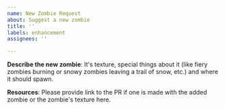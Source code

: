 ```yaml
---
name: New Zombie Request
about: Suggest a new zombie
title: ''
labels: enhancement
assignees: ''

---
```


**Describe the new zombie**: It's texture, special things about it (like fiery zombies burning or snowy zombies leaving a trail of snow, etc.) and where it should spawn.

**Resources**: Please provide link to the PR if one is made with the added zombie or the zombie's texture here.
